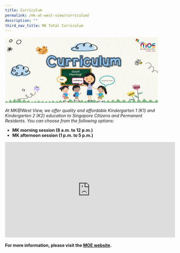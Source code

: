 ```yaml
---
title: Curriculum
permalink: /mk-at-west-view/curriculum/
description: ""
third_nav_title: MK Total Curriculum
---
```

![Curriculum](/images/Header%203%20-%20Curriculum.png)

*At MK@West View, we offer quality and affordable Kindergarten 1 (K1) and Kindergarten 2 (K2) education to Singapore Citizens and Permanent Residents. You can choose from the following options:*

*   **MK morning session (8 a.m. to 12 p.m.)**
*   **MK afternoon session (1 p.m. to 5 p.m.)**

<div align="center"><iframe width="560" height="315" src="https://www.youtube.com/embed/LockyOmaNB0" title="YouTube video player" frameborder="0" allow="accelerometer; autoplay; clipboard-write; encrypted-media; gyroscope; picture-in-picture; web-share" allowfullscreen=""></iframe></div>

**For more information, please visit the&nbsp;[MOE website](https://www.moe.gov.sg/preschool/moe-kindergarten).**